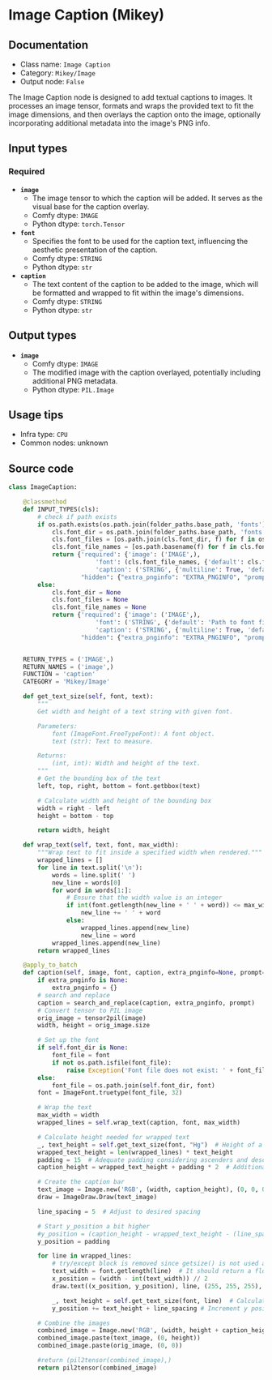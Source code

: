 # Image Caption (Mikey)
## Documentation
- Class name: `Image Caption`
- Category: `Mikey/Image`
- Output node: `False`

The Image Caption node is designed to add textual captions to images. It processes an image tensor, formats and wraps the provided text to fit the image dimensions, and then overlays the caption onto the image, optionally incorporating additional metadata into the image's PNG info.
## Input types
### Required
- **`image`**
    - The image tensor to which the caption will be added. It serves as the visual base for the caption overlay.
    - Comfy dtype: `IMAGE`
    - Python dtype: `torch.Tensor`
- **`font`**
    - Specifies the font to be used for the caption text, influencing the aesthetic presentation of the caption.
    - Comfy dtype: `STRING`
    - Python dtype: `str`
- **`caption`**
    - The text content of the caption to be added to the image, which will be formatted and wrapped to fit within the image's dimensions.
    - Comfy dtype: `STRING`
    - Python dtype: `str`
## Output types
- **`image`**
    - Comfy dtype: `IMAGE`
    - The modified image with the caption overlayed, potentially including additional PNG metadata.
    - Python dtype: `PIL.Image`
## Usage tips
- Infra type: `CPU`
- Common nodes: unknown


## Source code
```python
class ImageCaption:

    @classmethod
    def INPUT_TYPES(cls):
        # check if path exists
        if os.path.exists(os.path.join(folder_paths.base_path, 'fonts')):
            cls.font_dir = os.path.join(folder_paths.base_path, 'fonts')
            cls.font_files = [os.path.join(cls.font_dir, f) for f in os.listdir(cls.font_dir) if os.path.isfile(os.path.join(cls.font_dir, f))]
            cls.font_file_names = [os.path.basename(f) for f in cls.font_files]
            return {'required': {'image': ('IMAGE',),
                        'font': (cls.font_file_names, {'default': cls.font_file_names[0]}),
                        'caption': ('STRING', {'multiline': True, 'default': 'Caption'})},
                    "hidden": {"extra_pnginfo": "EXTRA_PNGINFO", "prompt": "PROMPT"}}
        else:
            cls.font_dir = None
            cls.font_files = None
            cls.font_file_names = None
            return {'required': {'image': ('IMAGE',),
                        'font': ('STRING', {'default': 'Path to font file'}),
                        'caption': ('STRING', {'multiline': True, 'default': 'Caption'})},
                    "hidden": {"extra_pnginfo": "EXTRA_PNGINFO", "prompt": "PROMPT"}}


    RETURN_TYPES = ('IMAGE',)
    RETURN_NAMES = ('image',)
    FUNCTION = 'caption'
    CATEGORY = 'Mikey/Image'

    def get_text_size(self, font, text):
        """
        Get width and height of a text string with given font.

        Parameters:
            font (ImageFont.FreeTypeFont): A font object.
            text (str): Text to measure.

        Returns:
            (int, int): Width and height of the text.
        """
        # Get the bounding box of the text
        left, top, right, bottom = font.getbbox(text)

        # Calculate width and height of the bounding box
        width = right - left
        height = bottom - top

        return width, height

    def wrap_text(self, text, font, max_width):
        """Wrap text to fit inside a specified width when rendered."""
        wrapped_lines = []
        for line in text.split('\n'):
            words = line.split(' ')
            new_line = words[0]
            for word in words[1:]:
                # Ensure that the width value is an integer
                if int(font.getlength(new_line + ' ' + word)) <= max_width:
                    new_line += ' ' + word
                else:
                    wrapped_lines.append(new_line)
                    new_line = word
            wrapped_lines.append(new_line)
        return wrapped_lines

    @apply_to_batch
    def caption(self, image, font, caption, extra_pnginfo=None, prompt=None):
        if extra_pnginfo is None:
            extra_pnginfo = {}
        # search and replace
        caption = search_and_replace(caption, extra_pnginfo, prompt)
        # Convert tensor to PIL image
        orig_image = tensor2pil(image)
        width, height = orig_image.size

        # Set up the font
        if self.font_dir is None:
            font_file = font
            if not os.path.isfile(font_file):
                raise Exception('Font file does not exist: ' + font_file)
        else:
            font_file = os.path.join(self.font_dir, font)
        font = ImageFont.truetype(font_file, 32)

        # Wrap the text
        max_width = width
        wrapped_lines = self.wrap_text(caption, font, max_width)

        # Calculate height needed for wrapped text
        _, text_height = self.get_text_size(font, "Hg")  # Height of a tall character
        wrapped_text_height = len(wrapped_lines) * text_height
        padding = 15  # Adequate padding considering ascenders and descenders
        caption_height = wrapped_text_height + padding * 2  # Additional space above and below text

        # Create the caption bar
        text_image = Image.new('RGB', (width, caption_height), (0, 0, 0))
        draw = ImageDraw.Draw(text_image)

        line_spacing = 5  # Adjust to desired spacing

        # Start y_position a bit higher
        #y_position = (caption_height - wrapped_text_height - (line_spacing * (len(wrapped_lines) - 1))) // 2
        y_position = padding

        for line in wrapped_lines:
            # try/except block is removed since getsize() is not used anymore
            text_width = font.getlength(line)  # It should return a float, so ensure that x_position is an integer.
            x_position = (width - int(text_width)) // 2
            draw.text((x_position, y_position), line, (255, 255, 255), font=font)

            _, text_height = self.get_text_size(font, line)  # Calculate text height
            y_position += text_height + line_spacing # Increment y position by text height and line spacing

        # Combine the images
        combined_image = Image.new('RGB', (width, height + caption_height + line_spacing), (0, 0, 0))
        combined_image.paste(text_image, (0, height))
        combined_image.paste(orig_image, (0, 0))

        #return (pil2tensor(combined_image),)
        return pil2tensor(combined_image)

```
